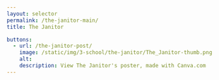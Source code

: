 ```yaml
---
layout: selector
permalink: /the-janitor-main/
title: The Janitor

buttons:
  - url: /the-janitor-post/
    image: /static/img/3-school/the-janitor/The_Janitor-thumb.png
    alt: 
    description: View The Janitor's poster, made with Canva.com
---
```

